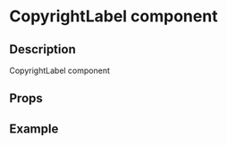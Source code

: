 <script setup>
import CopyrightLabel from '~/copyrightlabel/src/CopyrightLabel.vue';
import PrivacyPolicyLink from '~/privacypolicylink/src/PrivacyPolicyLink.vue';

const copyrightLabelPlaygroundCode = `<CopyrightLabel > <PrivacyPolicyLink locale='sp'>Privacy Policy</PrivacyPolicyLink></CopyrightLabel>`;

</script>

# CopyrightLabel component

## Description

CopyrightLabel component

## Props

<Props :of="CopyrightLabel"></Props>

## Example

<Playground
:code="copyrightLabelPlaygroundCode"
:components="{ CopyrightLabel}"> </Playground>
